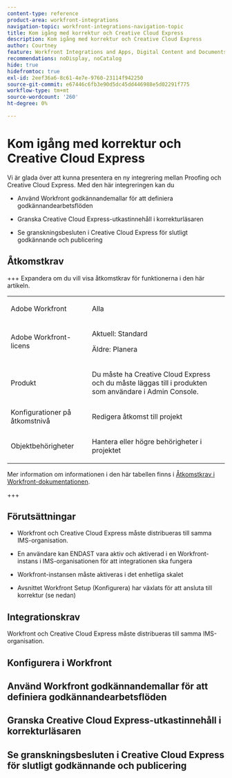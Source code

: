 ```yaml
---
content-type: reference
product-area: workfront-integrations
navigation-topic: workfront-integrations-navigation-topic
title: Kom igång med korrektur och Creative Cloud Express
description: Kom igång med korrektur och Creative Cloud Express
author: Courtney
feature: Workfront Integrations and Apps, Digital Content and Documents
recommendations: noDisplay, noCatalog
hide: true
hidefromtoc: true
exl-id: 2eef36a6-8c61-4e7e-9760-23114f942250
source-git-commit: e67446c6fb3e90d5dc45dd446988e5d02291f775
workflow-type: tm+mt
source-wordcount: '260'
ht-degree: 0%

---
```


# Kom igång med korrektur och Creative Cloud Express


Vi är glada över att kunna presentera en ny integrering mellan Proofing och Creative Cloud Express. Med den här integreringen kan du

* Använd Workfront godkännandemallar för att definiera godkännandearbetsflöden

* Granska Creative Cloud Express-utkastinnehåll i korrekturläsaren

* Se granskningsbesluten i Creative Cloud Express för slutligt godkännande och publicering

## Åtkomstkrav

+++ Expandera om du vill visa åtkomstkrav för funktionerna i den här artikeln.

<table style="table-layout:auto"> 
 <col> 
 <col> 
 <tbody> 
 <tr> 
   <td role="rowheader">Adobe Workfront</td> 
   <td> 
   <p>Alla</p> 
   </td> 
  </tr> 
  <tr> 
   <td role="rowheader">Adobe Workfront-licens</td> 
   <td> 
   <p>Aktuell: Standard </p> 
   <p>Äldre: Planera </p></td> 
  </tr> 
  <tr> 
   <td role="rowheader">Produkt</td> 
   <td> 
   <p> Du måste ha Creative Cloud Express och du måste läggas till i produkten som användare i Admin Console. </p> </td> 
  </tr> 
  <tr> 
   <td role="rowheader">Konfigurationer på åtkomstnivå</td> 
   <td> <p>Redigera åtkomst till projekt</p> </td> 
  </tr> 
  <tr> 
   <td role="rowheader">Objektbehörigheter</td> 
   <td> <p>Hantera eller högre behörigheter i projektet</p> </td> 
  </tr> 
 </tbody> 
</table>

Mer information om informationen i den här tabellen finns i [Åtkomstkrav i Workfront-dokumentationen](/help/quicksilver/administration-and-setup/add-users/access-levels-and-object-permissions/access-level-requirements-in-documentation.md).

+++



## Förutsättningar

* Workfront och Creative Cloud Express måste distribueras till samma IMS-organisation.

* En användare kan ENDAST vara aktiv och aktiverad i en Workfront-instans i IMS-organisationen för att integrationen ska fungera

* Workfront-instansen måste aktiveras i det enhetliga skalet

* Avsnittet Workfront Setup (Konfigurera) har växlats för att ansluta till korrektur (se nedan)

## Integrationskrav

Workfront och Creative Cloud Express måste distribueras till samma IMS-organisation.

## Konfigurera i Workfront

## Använd Workfront godkännandemallar för att definiera godkännandearbetsflöden

## Granska Creative Cloud Express-utkastinnehåll i korrekturläsaren

## Se granskningsbesluten i Creative Cloud Express för slutligt godkännande och publicering

